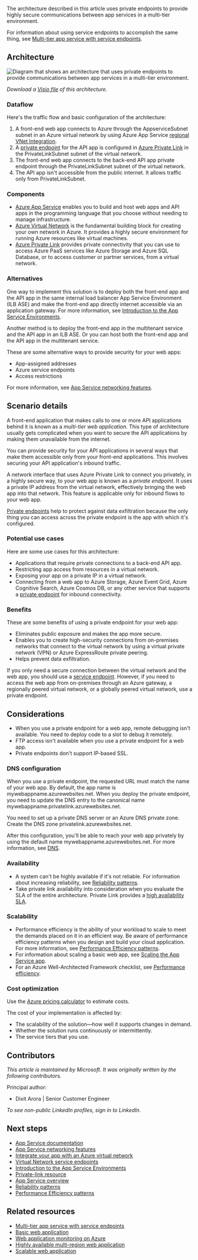 The architecture described in this article uses private endpoints to provide highly secure communications between app services in a multi-tier environment.

For information about using service endpoints to accomplish the same thing, see [Multi-tier app service with service endpoints](../../reference-architectures/app-service-web-app/multi-tier-app-service-service-endpoint.yml).

## Architecture

![Diagram that shows an architecture that uses private endpoints to provide communications between app services in a multi-tier environment.](./media/multi-tier-app-service-private-endpoint.png)

*Download a [Visio file](https://arch-center.azureedge.net/Multi-tier-App-Service-with-Private-Endpoint.vsdx) of this architecture.* 

### Dataflow

Here's the traffic flow and basic configuration of the architecture:
1. A front-end web app connects to Azure through the AppserviceSubnet subnet in an Azure virtual network by using Azure App Service [regional VNet Integration](/azure/app-service/web-sites-integrate-with-vnet#regional-vnet-integration).
2. A [private endpoint](/azure/private-link/private-endpoint-overview) for the API app is configured in [Azure Private Link](/azure/azure-sql/database/private-endpoint-overview#how-to-set-up-private-link-for-azure-sql-database) in the PrivateLinkSubnet subnet of the virtual network.
3. The front-end web app connects to the back-end API app private endpoint through the PrivateLinkSubnet subnet of the virtual network.
4. The API app isn't accessible from the public internet. It allows traffic only from PrivateLinkSubnet.

### Components

- [Azure App Service](https://azure.microsoft.com/services/app-service) enables you to build and host web apps and API apps in the programming language that you choose without needing to manage infrastructure. 
- [Azure Virtual Network](https://azure.microsoft.com/services/virtual-network) is the fundamental building block for creating your own network in Azure. It provides a highly secure environment for running Azure resources like virtual machines.
- [Azure Private Link](https://azure.microsoft.com/services/private-link) provides private connectivity that you can use to access Azure PaaS services like Azure Storage and Azure SQL Database, or to access customer or partner services, from a virtual network.

### Alternatives

One way to implement this solution is to deploy both the front-end app and the API app in the same internal load balancer App Service Environment (ILB ASE) and make the front-end app directly internet accessible via an application gateway. For more information, see [Introduction to the App Service Environments](/azure/app-service/environment/intro).

Another method is to deploy the front-end app in the multitenant service and the API app in an ILB ASE. Or you can host both the front-end app and the API app in the multitenant service.

These are some alternative ways to provide security for your web apps:
- App-assigned addresses
- Azure service endpoints
- Access restrictions

For more information, see [App Service networking features](/azure/app-service/networking-features).

## Scenario details

A front-end application that makes calls to one or more API applications behind it is known as a *multi-tier web application*. This type of architecture usually gets complicated when you want to secure the API applications by making them unavailable from the internet. 

You can provide security for your API applications in several ways that make them accessible only from your front-end applications. This involves securing your API application's inbound traffic.

A network interface that uses Azure Private Link to connect you privately, in a highly secure way, to your web app is known as a *private endpoint*. It uses a private IP address from the virtual network, effectively bringing the web app into that network. This feature is applicable only for inbound flows to your web app.

[Private endpoints](/azure/private-link/private-endpoint-overview) help to protect against data exfiltration because the only thing you can access across the private endpoint is the app with which it's configured.

### Potential use cases

Here are some use cases for this architecture:
- Applications that require private connections to a back-end API app.
- Restricting app access from resources in a virtual network.
- Exposing your app on a private IP in a virtual network.
- Connecting from a web app to Azure Storage, Azure Event Grid, Azure Cognitive Search, Azure Cosmos DB, or any other service that supports a [private endpoint](/azure/private-link/private-endpoint-overview#private-link-resource) for inbound connectivity.

### Benefits

These are some benefits of using a private endpoint for your web app:
- Eliminates public exposure and makes the app more secure.
- Enables you to create high-security connections from on-premises networks that connect to the virtual network by using a virtual private network (VPN) or Azure ExpressRoute private peering.
- Helps prevent data exfiltration.

If you only need a secure connection between the virtual network and the web app, you should use a [service endpoint](../../reference-architectures/app-service-web-app/multi-tier-app-service-service-endpoint.yml). However, if you need to access the web app from on-premises through an Azure gateway, a regionally peered virtual network, or a globally peered virtual network, use a private endpoint.

## Considerations

- When you use a private endpoint for a web app, remote debugging isn't available. You need to deploy code to a slot to debug it remotely.
- FTP access isn't available when you use a private endpoint for a web app.
- Private endpoints don't support IP-based SSL.

### DNS configuration

When you use a private endpoint, the requested URL must match the name of your web app. By default, the app name is mywebappname.azurewebsites.net. When you deploy the private endpoint, you need to update the DNS entry to the canonical name mywebappname.privatelink.azurewebsites.net.

You need to set up a private DNS server or an Azure DNS private zone. Create the DNS zone privatelink.azurewebsites.net.

After this configuration, you'll be able to reach your web app privately by using the default name mywebappname.azurewebsites.net. For more information, see [DNS](/azure/app-service/networking/private-endpoint#dns).

### Availability

- A system can't be highly available if it's not reliable. For information about increasing reliability, see [Reliability patterns](/azure/architecture/framework/resiliency/reliability-patterns).
- Take private link availability into consideration when you evaluate the SLA of the entire architecture. Private Link provides a [high availability SLA](https://azure.microsoft.com/support/legal/sla/private-link/v1_0).

### Scalability

- Performance efficiency is the ability of your workload to scale to meet the demands placed on it in an efficient way. Be aware of performance efficiency patterns when you design and build your cloud application. For more information, see [Performance Efficiency patterns](/azure/architecture/framework/scalability/performance-efficiency-patterns).
- For information about scaling a basic web app, see [Scaling the App Service app](../../reference-architectures/app-service-web-app/basic-web-app.yml#scaling-the-app-service-app). 
- For an Azure Well-Architected Framework checklist, see [Performance efficiency](/azure/architecture/framework/scalability/performance-efficiency).

### Cost optimization

Use the [Azure pricing calculator](https://azure.microsoft.com/pricing/calculator) to estimate costs.

The cost of your implementation is affected by:
- The scalability of the solution—how well it supports changes in demand.
- Whether the solution runs continuously or intermittently.
- The service tiers that you use.

## Contributors

*This article is maintained by Microsoft. It was originally written by the following contributors.* 

Principal author:

 - Dixit Arora | Senior Customer Engineer
 
*To see non-public LinkedIn profiles, sign in to LinkedIn.*

## Next steps

- [App Service documentation](/azure/app-service)
- [App Service networking features](/azure/app-service/networking-features)
- [Integrate your app with an Azure virtual network](/azure/app-service/web-sites-integrate-with-vnet)
- [Virtual Network service endpoints](/azure/virtual-network/virtual-network-service-endpoints-overview)
- [Introduction to the App Service Environments](/azure/app-service/environment/intro)
- [Private-link resource](/azure/private-link/private-endpoint-overview#private-link-resource)
- [App Service overview](/azure/app-service/overview)
- [Reliability patterns](/azure/architecture/framework/resiliency/reliability-patterns)
- [Performance Efficiency patterns](/azure/architecture/framework/scalability/performance-efficiency-patterns)

## Related resources
- [Multi-tier app service with service endpoints](../../reference-architectures/app-service-web-app/multi-tier-app-service-service-endpoint.yml)
- [Basic web application](../../reference-architectures/app-service-web-app/basic-web-app.yml)
- [Web application monitoring on Azure](../../reference-architectures/app-service-web-app/app-monitoring.yml)
- [Highly available multi-region web application](../../reference-architectures/app-service-web-app/multi-region.yml)
- [Scalable web application](../../reference-architectures/app-service-web-app/scalable-web-app.yml)
